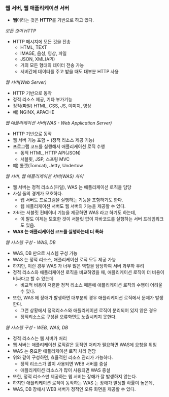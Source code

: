 ### 웹 서버, 웹 애플리케이션 서버

- **웹**이라는 것은 **HTTP**를 기반으로 하고 있다.

*모든 것이 HTTP*
- HTTP 메시지에 모든 것을 전송
    - HTML, TEXT
    - IMAGE, 음성, 영상, 파일
    - JSON, XML(API)
    - 거의 모든 형태의 데이터 전송 가능
    - 서버간에 데이터를 주고 받을 때도 대부분 HTTP 사용
    
*웹 서버(Web Server)*
- HTTP 기반으로 동작
- 정적 리소스 제공, 기타 부가기능
- 정적(파일) HTML, CSS, JS, 이미지, 영상
- 예) NGINX, APACHE

*웹 애플리케이션 서버(WAS - Web Application Server)*
- HTTP 기반으로 동작
- 웹 서버 기능 포함 + (정적 리소스 제공 기능)
- 프로그램 코드를 실행해서 애플리케이션 로직 수행
  - 동적 HTML, HTTP API(JSON)
  - 서블릿, JSP, 스프링 MVC
- 예) 톰캣(Tomcat), Jetty, Undertow

*웹 서버, 웹 애플리케이션 서버(WAS) 차이*
- 웹 서버는 정적 리소스(파일), WAS 는 애플리케이션 로직을 담당
- 사실 둘의 경계가 모호하다.
  - 웹 서버도 프로그램을 실행하는 기능을 포함하기도 한다.
  - 웹 애플리케이션 서버도 웹 서버의 기능을 제공할 수 있다.
- 자바는 서블릿 컨테이너 기능을 제공하면 WAS 라고 하기도 하는데,
  - 이 말도 이제는 모호한 것이 서블릿 없이 자바코드를 실행하는 서버 프레임워크도 있음.
- **WAS 는 애플리케이션 코드를 실행하는데 더 특화**

*웹 시스템 구성 - WAS, DB*
- WAS, DB 만으로 시스템 구성 가능
- WAS 는 정적 리소스, 애플리케이션 로직 모두 제공 가능
- 하지만, 이런 경우 WAS 가 너무 많은 역할을 담당하여 서버 과부하 우려
- 정적 리소스와 애플리케이션 로직을 비교하였을 때, 애플리케이션 로직이 더 비용이 비싸다고 할 수 있는데
  - 비교적 비용이 저렴한 정적 리소스 때문에 애플리케이션 로직의 수행이 어려울 수 있다.
- 또한, WAS 에 장애가 발생하면 대부분의 경우 애플리케이션 로직에서 문제가 발생한다.
  - 그런 상황에서 정적리소스와 애플리케이션 로직이 분리되어 있지 않은 경우
  - 정적리소스로 구성된 오류화면도 노출시키지 못한다.
  
*웹 시스템 구성 - WEB, WAS, DB*
- 정적 리소스는 웹 서버가 처리
- 웹 서버는 애플리케이션 로직같은 동적인 처리가 필요하면 WAS에 요청을 위임
- WAS 는 중요한 애플리케이션 로직 처리 전담
- 위와 같이 구성하면, 효율적인 리소스 관리가 가능하다.
  - 정적 리소스가 많이 사용되면 WEB 서버를 증설
  - 애플리케이션 리소스가 많이 사용되면 WAS 증설
- 또한, 정적 리소스만 제공하는 웹 서버는 장애가 잘 발생하지 않는다.
- 하지만 애플리케이션 로직이 동작하는 WAS 는 장애가 발생할 확률이 높은데,
- WAS, DB 장애시 WEB 서버가 정적인 오류 화면을 제공할 수 있다.

